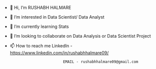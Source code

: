 - 👋 Hi, I’m RUSHABH HALMARE
- 👀 I’m interested in Data Scientist/ Data Analyst
- 🌱 I’m currently learning Stats
- 💞️ I’m looking to collaborate on Data Analysis or Data Scientist Project
- 📫 How to reach me         LinkedIn - https://www.linkedin.com/in/rushabhhalmare09/
                              
                              EMAIL - rushabhhalmare09@gmail.com
<!---
rushabhhalmare09/rushabhhalmare09 is a ✨ special ✨ repository because its `README.md` (this file) appears on your GitHub profile.
You can click the Preview link to take a look at your changes.
--->
